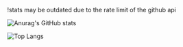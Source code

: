 !stats may be outdated due to the rate limit of the github api

![Anurag's GitHub stats](https://github-readme-stats.vercel.app/api?username=n1ccc&show_icons=true&theme=github_dark&include_all_commits&count_private)

![Top Langs](https://github-readme-stats.vercel.app/api/top-langs/?username=n1ccc&theme=github_dark&count_private&include_all_commits)
